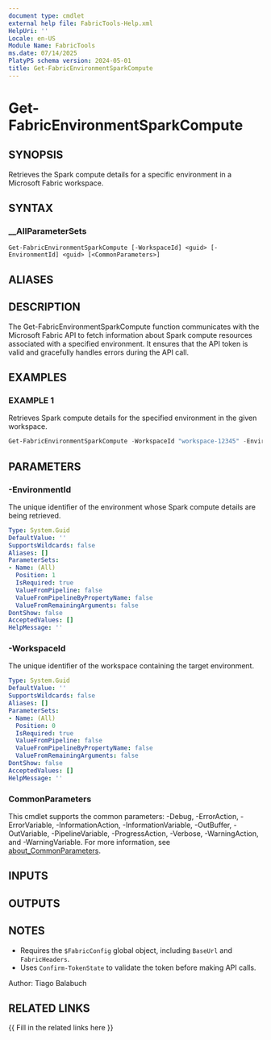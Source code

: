 ```yaml
---
document type: cmdlet
external help file: FabricTools-Help.xml
HelpUri: ''
Locale: en-US
Module Name: FabricTools
ms.date: 07/14/2025
PlatyPS schema version: 2024-05-01
title: Get-FabricEnvironmentSparkCompute
---
```


# Get-FabricEnvironmentSparkCompute

## SYNOPSIS

Retrieves the Spark compute details for a specific environment in a Microsoft Fabric workspace.

## SYNTAX

### __AllParameterSets

```
Get-FabricEnvironmentSparkCompute [-WorkspaceId] <guid> [-EnvironmentId] <guid> [<CommonParameters>]
```

## ALIASES

## DESCRIPTION

The Get-FabricEnvironmentSparkCompute function communicates with the Microsoft Fabric API to fetch information
about Spark compute resources associated with a specified environment.
It ensures that the API token is valid
and gracefully handles errors during the API call.

## EXAMPLES

### EXAMPLE 1

Retrieves Spark compute details for the specified environment in the given workspace.

```powershell
Get-FabricEnvironmentSparkCompute -WorkspaceId "workspace-12345" -EnvironmentId "environment-67890"
```

## PARAMETERS

### -EnvironmentId

The unique identifier of the environment whose Spark compute details are being retrieved.

```yaml
Type: System.Guid
DefaultValue: ''
SupportsWildcards: false
Aliases: []
ParameterSets:
- Name: (All)
  Position: 1
  IsRequired: true
  ValueFromPipeline: false
  ValueFromPipelineByPropertyName: false
  ValueFromRemainingArguments: false
DontShow: false
AcceptedValues: []
HelpMessage: ''
```

### -WorkspaceId

The unique identifier of the workspace containing the target environment.

```yaml
Type: System.Guid
DefaultValue: ''
SupportsWildcards: false
Aliases: []
ParameterSets:
- Name: (All)
  Position: 0
  IsRequired: true
  ValueFromPipeline: false
  ValueFromPipelineByPropertyName: false
  ValueFromRemainingArguments: false
DontShow: false
AcceptedValues: []
HelpMessage: ''
```

### CommonParameters

This cmdlet supports the common parameters: -Debug, -ErrorAction, -ErrorVariable,
-InformationAction, -InformationVariable, -OutBuffer, -OutVariable, -PipelineVariable,
-ProgressAction, -Verbose, -WarningAction, and -WarningVariable. For more information, see
[about_CommonParameters](https://go.microsoft.com/fwlink/?LinkID=113216).

## INPUTS

## OUTPUTS

## NOTES

- Requires the `$FabricConfig` global object, including `BaseUrl` and `FabricHeaders`.
- Uses `Confirm-TokenState` to validate the token before making API calls.

Author: Tiago Balabuch

## RELATED LINKS

{{ Fill in the related links here }}

